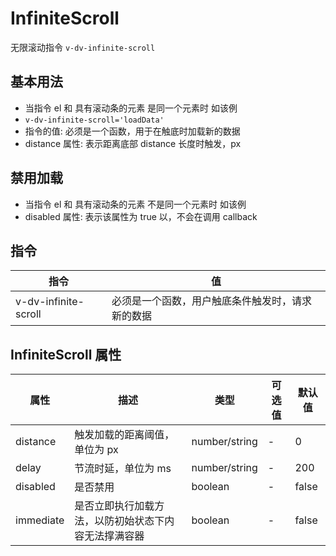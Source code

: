 # InfiniteScroll

无限滚动指令 `v-dv-infinite-scroll`

## 基本用法

- 当指令 el 和 具有滚动条的元素 是同一个元素时 如该例
- `v-dv-infinite-scroll='loadData'`
- 指令的值: 必须是一个函数，用于在触底时加载新的数据
- distance 属性: 表示距离底部 distance 长度时触发，px

<InfiniteScroll/>

## 禁用加载

- 当指令 el 和 具有滚动条的元素 不是同一个元素时 如该例
- disabled 属性: 表示该属性为 true 以，不会在调用 callback

<InfiniteScrollDisable/>

## 指令

| 指令                 | 值                                               |
| -------------------- | ------------------------------------------------ |
| v-dv-infinite-scroll | 必须是一个函数，用户触底条件触发时，请求新的数据 |

## InfiniteScroll 属性

| 属性      | 描述                                                 | 类型          | 可选值 | 默认值 |
| --------- | ---------------------------------------------------- | ------------- | ------ | ------ |
| distance  | 触发加载的距离阈值，单位为 px                        | number/string | -      | 0      |
| delay     | 节流时延，单位为 ms                                  | number/string | -      | 200    |
| disabled  | 是否禁用                                             | boolean       | -      | false  |
| immediate | 是否立即执行加载方法，以防初始状态下内容无法撑满容器 | boolean       | -      | false  |
